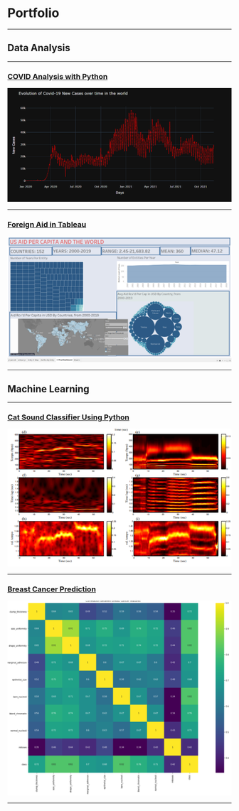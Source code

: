 # Portfolio

---

## Data Analysis 

---
### [COVID Analysis with Python](https://github.com/kexantus/COVID-19)
<img src="images/covid.png"/>

---
### [Foreign Aid in Tableau](https://github.com/kexantus/Foreign-Aid)
<img src="images/Foreign Aid.png"/>

---

## Machine Learning

---
### [Cat Sound Classifier Using Python](https://github.com/Fairfield-University-Hybrid-AI-Lab/felidetect)
<img src="images/cat.png"/>

---
### [Breast Cancer Prediction](https://github.com/kexantus/Breast_Cancer_Prediction)
<img src="images/breastCancer.png"/>

---
